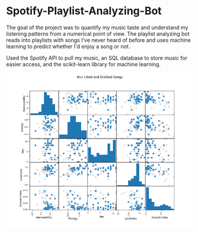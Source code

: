 # Spotify-Playlist-Analyzing-Bot

The goal of the project was to quantify my music taste and understand my listening patterns from a numerical point of view. The playlist analyzing bot reads into playlists with songs I've never heard of before and uses machine learning to predict whether I'd enjoy a song or not.

Used the Spotify API to pull my music, an SQL database to store music for easier access, and the scikit-learn library for machine learning.

![alt text](https://github.com/jobcabanto/Spotify-Recommendation-Bot/blob/main/Figure_1.png?raw=true)
